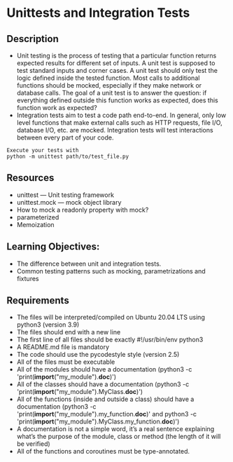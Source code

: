 # Unittests and Integration Tests
## Description
* Unit testing is the process of testing that a particular function returns expected results for different set of inputs. A unit test is supposed to test standard inputs and corner cases. A unit test should only test the logic defined inside the tested function. Most calls to additional functions should be mocked, especially if they make network or database calls. The goal of a unit test is to answer the question: if everything defined outside this function works as expected, does this function work as expected?
* Integration tests aim to test a code path end-to-end. In general, only low level functions that make external calls such as HTTP requests, file I/O, database I/O, etc. are mocked. Integration tests will test interactions between every part of your code.
```
Execute your tests with
python -m unittest path/to/test_file.py
```

## Resources
* unittest — Unit testing framework
* unittest.mock — mock object library
* How to mock a readonly property with mock?
* parameterized
* Memoization

## Learning Objectives: 
* The difference between unit and integration tests.
* Common testing patterns such as mocking, parametrizations and fixtures

## Requirements
* The files will be interpreted/compiled on Ubuntu 20.04 LTS using python3 (version 3.9)
* The files should end with a new line
* The first line of all files should be exactly #!/usr/bin/env python3
* A README.md file is mandatory
* The code should use the pycodestyle style (version 2.5)
* All of the files must be executable
* All of the modules should have a documentation (python3 -c 'print(__import__("my_module").__doc__)')
* All of the classes should have a documentation (python3 -c 'print(__import__("my_module").MyClass.__doc__)')
* All of the functions (inside and outside a class) should have a documentation (python3 -c 'print(__import__("my_module").my_function.__doc__)' and python3 -c 'print(__import__("my_module").MyClass.my_function.__doc__)')
* A documentation is not a simple word, it’s a real sentence explaining what’s the purpose of the module, class or method (the length of it will be verified)
* All of the functions and coroutines must be type-annotated.
